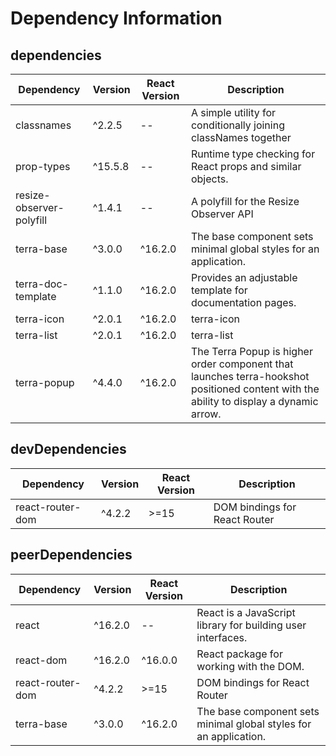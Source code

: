 # Dependency Information

## dependencies
| Dependency | Version | React Version | Description |
|-|-|-|-|
| classnames | ^2.2.5 | -- | A simple utility for conditionally joining classNames together |
| prop-types | ^15.5.8 | -- | Runtime type checking for React props and similar objects. |
| resize-observer-polyfill | ^1.4.1 | -- | A polyfill for the Resize Observer API |
| terra-base | ^3.0.0 | ^16.2.0 | The base component sets minimal global styles for an application. |
| terra-doc-template | ^1.1.0 | ^16.2.0 | Provides an adjustable template for documentation pages. |
| terra-icon | ^2.0.1 | ^16.2.0 | terra-icon |
| terra-list | ^2.0.1 | ^16.2.0 | terra-list |
| terra-popup | ^4.4.0 | ^16.2.0 | The Terra Popup is higher order component that launches terra-hookshot positioned content with the ability to display a dynamic arrow. |

## devDependencies
| Dependency | Version | React Version | Description |
|-|-|-|-|
| react-router-dom | ^4.2.2 | >=15 | DOM bindings for React Router |

## peerDependencies
| Dependency | Version | React Version | Description |
|-|-|-|-|
| react | ^16.2.0 | -- | React is a JavaScript library for building user interfaces. |
| react-dom | ^16.2.0 | ^16.0.0 | React package for working with the DOM. |
| react-router-dom | ^4.2.2 | >=15 | DOM bindings for React Router |
| terra-base | ^3.0.0 | ^16.2.0 | The base component sets minimal global styles for an application. |
